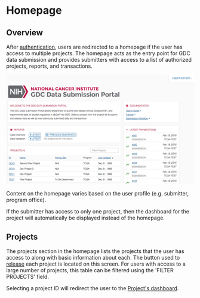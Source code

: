 # Homepage

## Overview

After [authentication](Authentication.md), users are redirected to a homepage if the user has access to multiple projects. The homepage acts as the entry point for GDC data submission and provides submitters with access to a list of authorized projects, reports, and transactions.

[![GDC Submitter Landing Page](images/GDC_Submission_Landing_Submitter.png)](images/GDC_Submission_Landing_Submitter.png "Click to see the full image.")

Content on the homepage varies based on the user profile (e.g. submitter, program office).

If the submitter has access to only one project, then the dashboard for the project will automatically be displayed instead of the homepage.

## Projects

The projects section in the homepage lists the projects that the user has access to along with basic information about each. The button used to [release](Submit_Release.md) each project is located on this screen. For users with access to a large number of projects, this table can be filtered using the 'FILTER PROJECTS' field.  

Selecting a project ID will redirect the user to the [Project's dashboard](Dashboard.md).
